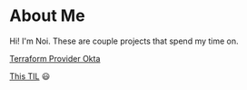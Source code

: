 # About Me

Hi! I'm Noi. These are couple projects that spend my time on.

[Terraform Provider Okta](https://github.com/terraform-providers/terraform-provider-okta)

[This TIL](https://noinarisak.github.io/til/) :smiley:
